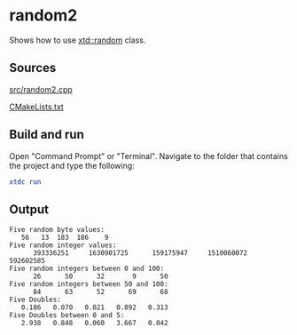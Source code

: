 # random2

Shows how to use [xtd::random](https://gammasoft71.github.io/xtd/reference_guides/latest/classxtd_1_1random.html) class.

## Sources

[src/random2.cpp](src/random2.cpp)

[CMakeLists.txt](CMakeLists.txt)

## Build and run

Open "Command Prompt" or "Terminal". Navigate to the folder that contains the project and type the following:

```cmake
xtdc run
```

## Output

```
Five random byte values:
   56   13  183  186    9
Five random integer values:
      393336251     1630901725      159175947     1510060072      592602585
Five random integers between 0 and 100:
      26      50      32       9      50
Five random integers between 50 and 100:
      84      63      52      69      68
Five Doubles:
   0.186   0.070   0.021   0.892   0.313
Five Doubles between 0 and 5:
   2.938   0.848   0.060   3.667   0.042
```
